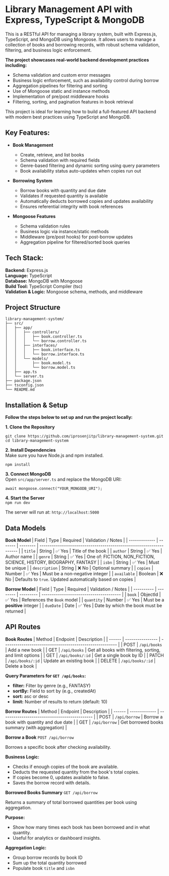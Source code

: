 # Library Management API with Express, TypeScript & MongoDB
This is a RESTful API for managing a library system, built with Express.js, TypeScript, and MongoDB using Mongoose. It allows users to manage a collection of books and borrowing records, with robust schema validation, filtering, and business logic enforcement.

**The project showcases real-world backend development practices including:**
- Schema validation and custom error messages
- Business logic enforcement, such as availability control during borrow
- Aggregation pipelines for filtering and sorting
- Use of Mongoose static and instance methods
- Implementation of pre/post middleware hooks
- Filtering, sorting, and pagination features in book retrieval

This project is ideal for learning how to build a full-featured API backend with modern best practices using TypeScript and MongoDB.

## Key Features:
- **Book Management**
    - Create, retrieve, and list books
    - Schema validation with required fields
    - Genre-based filtering and dynamic sorting using query parameters
    - Book availability status auto-updates when copies run out

- **Borrowing System**
    - Borrow books with quantity and due date
    - Validates if requested quantity is available
    - Automatically deducts borrowed copies and updates availability
    - Ensures referential integrity with book references

- **Mongoose Features**
    - Schema validation rules
    - Business logic via instance/static methods
    - Middleware (pre/post hooks) for post-borrow updates
    - Aggregation pipeline for filtered/sorted book queries


## Tech Stack:
**Backend:** Express.js \
**Language:** TypeScript \
**Database:** MongoDB with Mongoose \
**Build Tool:** TypeScript Compiler (tsc) \
**Validation & Logic:** Mongoose schema, methods, and middleware


## Project Structure
```
library-management-system/
├── src/
│   ├── app/
│   │   ├── controllers/
│   │   │   ├── book.controller.ts
│   │   │   └── borrow.controller.ts
│   │   ├── interfaces/
│   │   │   ├── book.interface.ts
│   │   │   └── borrow.interface.ts
│   │   └── models/
│   │       ├── book.model.ts
│   │       └── borrow.model.ts
│   ├── app.ts
│   └── server.ts
├── package.json
├── tsconfig.json
└── README.md
```

## Installation & Setup
**Follow the steps below to set up and run the project locally:**

**1. Clone the Repository** 
```
git clone https://github.com/iprosenjitp/library-management-system.git
cd library-management-system
```

**2. Install Dependencies** \
Make sure you have Node.js and npm installed.
```
npm install
```

**3. Connect MongoDB** \
Open `src/app/server.ts` and replace the MongoDB URI:

```await mongoose.connect("YOUR_MONGODB_URI");```


**4. Start the Server** \
```npm run dev```

The server will run at: ```http://localhost:5000```


## Data Models

**Book Model**
| Field         | Type    | Required | Validation / Notes                                                  |
| ------------- | ------- | -------- | ------------------------------------------------------------------- |
| `title`       | String  | ✅ Yes    | Title of the book                                                   |
| `author`      | String  | ✅ Yes    | Author name                                                         |
| `genre`       | String  | ✅ Yes    | One of: FICTION, NON\_FICTION, SCIENCE, HISTORY, BIOGRAPHY, FANTASY |
| `isbn`        | String  | ✅ Yes    | Must be unique                                                      |
| `description` | String  | ❌ No     | Optional summary                                                    |
| `copies`      | Number  | ✅ Yes    | Must be a non-negative integer                                      |
| `available`   | Boolean | ❌ No     | Defaults to `true`. Updated automatically based on copies           |



**Borrow Model**
| Field      | Type     | Required  | Validation / Notes                      |
| ---------- | -------- | --------- | --------------------------------------- |
| `book`     | ObjectId | ✅ Yes    | References the `Book` model             |
| `quantity` | Number   | ✅ Yes    | Must be a **positive** integer          |
| `dueDate`  | Date     | ✅ Yes    | Date by which the book must be returned |


## API Routes
**Book Routes**
| Method | Endpoint         | Description                                              |
| ------ | ---------------- | -------------------------------------------------------- |
| POST   | `/api/books`     | Add a new book                                           |
| GET    | `/api/books`     | Get all books with filtering, sorting, and limit options |
| GET    | `/api/books/:id` | Get a single book by ID                                  |
| PATCH  | `/api/books/:id` | Update an existing book                                  |
| DELETE | `/api/books/:id` | Delete a book                                            |

**Query Parameters for `GET /api/books`:**
- **filter:** Filter by genre (e.g., FANTASY)
- **sortBy:** Field to sort by (e.g., createdAt)
- **sort:** asc or desc
- **limit:** Number of results to return (default: 10)

**Borrow Routes**
| Method | Endpoint      | Description                                   |
| ------ | ------------- | --------------------------------------------- |
| POST   | `/api/borrow` | Borrow a book with quantity and due date      |
| GET    | `/api/borrow` | Get borrowed books summary (with aggregation) |

**Borrow a Book**
`POST /api/borrow`

Borrows a specific book after checking availability.

**Business Logic:**
- Checks if enough copies of the book are available.
- Deducts the requested quantity from the book's total copies.
- If copies become 0, updates available to false.
- Saves the borrow record with details.

**Borrowed Books Summary**
`GET /api/borrow`

Returns a summary of total borrowed quantities per book using aggregation.

**Purpose:**
- Show how many times each book has been borrowed and in what quantity.
- Useful for analytics or dashboard insights.

**Aggregation Logic:**
- Group borrow records by book ID
- Sum up the total quantity borrowed
- Populate book `title` and `isbn`